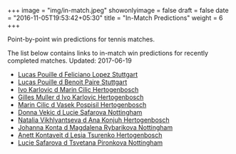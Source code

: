 +++
image = "img/in-match.jpeg"
showonlyimage = false
draft = false
date = "2016-11-05T19:53:42+05:30"
title = "In-Match Predictions"
weight = 6
+++

Point-by-point win predictions for tennis matches.

<!--more-->


The list below contains links to in-match win predictions for recently completed matches. Updated: 2017-06-19

<ul>
<li><a href="/match1/">Lucas Pouille d Feliciano Lopez Stuttgart</a></li>
<li><a href="/match2/">Lucas Pouille d Benoit Paire Stuttgart</a></li>
<li><a href="/match3/">Ivo Karlovic d Marin Cilic Hertogenbosch</a></li>
<li><a href="/match4/">Gilles Muller d Ivo Karlovic Hertogenbosch</a></li>
<li><a href="/match5/">Marin Cilic d Vasek Pospisil Hertogenbosch</a></li>
<li><a href="/match6/">Donna Vekic d Lucie Safarova Nottingham</a></li>
<li><a href="/match7/">Natalia Vikhlyantseva d Ana Konjuh Hertogenbosch</a></li>
<li><a href="/match8/">Johanna Konta d Magdalena Rybarikova Nottingham</a></li>
<li><a href="/match9/">Anett Kontaveit d Lesia Tsurenko Hertogenbosch</a></li>
<li><a href="/match10/">Lucie Safarova d Tsvetana Pironkova Nottingham</a></li>
</ul>
